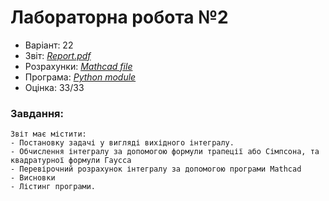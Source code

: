 # Лабораторна робота №2

- Варіант: 22
- Звіт: [*Report.pdf*](./Report.pdf)
- Розрахунки: [*Mathcad file*](./ActivityFile.mcdx)
- Програма: [*Python module*](./src/)
- Оцінка: 33/33

### Завдання:
    Звіт має містити:
    - Постановку задачі у вигляді вихідного інтегралу.
    - Обчислення інтегралу за допомогою формули трапеції або Сімпсона, та квадратурної формули Гаусса
    - Перевірочний розрахунок інтегралу за допомогою програми Mathcad
    - Висновки
    - Лістинг програми.